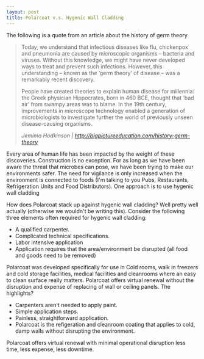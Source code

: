 ```yaml
---
layout: post
title: Polarcoat v.s. Hygenic Wall Cladding
---
```


<p>The following is a quote from an article about the history of germ theory</p>

<blockquote>
<p>Today, we understand that infectious diseases like flu, chickenpox and pneumonia are caused by microscopic organisms – bacteria  and viruses. Without this knowledge, we might have never developed ways to treat and prevent such infections. However, this understanding – known as the ‘germ theory’ of disease – was a remarkably recent discovery.</p>

<p>People have created theories to explain human disease for millennia: the Greek physician Hippocrates, born in 460 BCE, thought that ‘bad air’ from swampy areas was to blame. In the 19th century, improvements in microscope technology enabled a generation of microbiologists to investigate further the world of previously unseen disease-causing organisms.<p>

<cite>Jemima Hodkinson | http://bigpictureeducation.com/history-germ-theory</cite>
</blockquote>

<p>Every area of human life has been impacted by the weight of these discoveries. Construction is no exception. For as long as we have been aware the threat that microbes can pose, we have been trying to make our environments safer. The need for vigilance is only increased when the environment is connected to foods (I'm talking to you Pubs, Restaurants, Refrigeration Units and Food Distributors). One approach is to use hygenic wall cladding</p>

<p>How does Polarcoat stack up against hygenic wall cladding? Well pretty well actually (otherwise we wouldn't be writing this). Consider the following three elements often required for hygenic wall cladding:</p>

<ul>
    <li>
    A qualified carpenter.
    </li>
    <li>
    Complicated technical specifications.
    </li>
    <li>
    Labor intensive application
    </li>
    <li>
    Application requires that the area/environment be disrupted (all food and goods need to be removed)
    </li>
</ul>

<p>Polarcoat was developed specifically for use in Cold rooms, walk in freezers and cold storage facilities, medical facilities and cleanrooms where an easy to clean surface really matters. Polarcoat offers virtual renewal without the disruption and expense of replacing of wall or ceiling panels. The highlights?</p>

<ul>
<li>
    Carpenters aren't needed to apply paint.
</li>
<li>
    Simple application steps.
</li>
<li>
 Painless, straightforward application.
</li>
<li>
    Polarcoat is the refigeration and cleanroom coating that applies to cold, damp walls without disrupting the environment.
</li>
</ul>

<p>Polarcoat offers virtual renewal with minimal operational disruption less time, less expense, less downtime.
 </p>